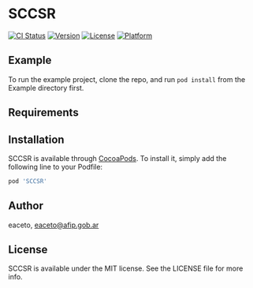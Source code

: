 # SCCSR

[![CI Status](https://img.shields.io/travis/eaceto/SCCSR.svg?style=flat)](https://travis-ci.org/eaceto/SCCSR)
[![Version](https://img.shields.io/cocoapods/v/SCCSR.svg?style=flat)](https://cocoapods.org/pods/SCCSR)
[![License](https://img.shields.io/cocoapods/l/SCCSR.svg?style=flat)](https://cocoapods.org/pods/SCCSR)
[![Platform](https://img.shields.io/cocoapods/p/SCCSR.svg?style=flat)](https://cocoapods.org/pods/SCCSR)

## Example

To run the example project, clone the repo, and run `pod install` from the Example directory first.

## Requirements

## Installation

SCCSR is available through [CocoaPods](https://cocoapods.org). To install
it, simply add the following line to your Podfile:

```ruby
pod 'SCCSR'
```

## Author

eaceto, eaceto@afip.gob.ar

## License

SCCSR is available under the MIT license. See the LICENSE file for more info.
